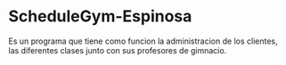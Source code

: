 ScheduleGym-Espinosa
====================

Es un programa que tiene como funcion la administracion de los clientes, las diferentes clases junto con sus profesores
de gimnacio.
